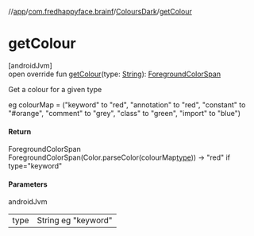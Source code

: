 //[app](../../../index.md)/[com.fredhappyface.brainf](../index.md)/[ColoursDark](index.md)/[getColour](get-colour.md)

# getColour

[androidJvm]\
open override fun [getColour](get-colour.md)(type: [String](https://kotlinlang.org/api/latest/jvm/stdlib/kotlin/-string/index.html)): [ForegroundColorSpan](https://developer.android.com/reference/kotlin/android/text/style/ForegroundColorSpan.html)

Get a colour for a given type

eg colourMap = (&quot;keyword&quot; to &quot;red&quot;, &quot;annotation&quot; to &quot;red&quot;, &quot;constant&quot; to &quot;#orange&quot;, &quot;comment&quot; to &quot;grey&quot;, &quot;class&quot; to &quot;green&quot;, &quot;import&quot; to &quot;blue&quot;)

#### Return

ForegroundColorSpan ForegroundColorSpan(Color.parseColor(colourMap[type](get-colour.md))) -> &quot;red&quot; if type=&quot;keyword&quot;

#### Parameters

androidJvm

| | |
|---|---|
| type | String eg &quot;keyword&quot; |
